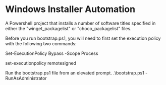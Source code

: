 # Windows Installer Automation
A Powershell project that installs a number of software titles specified in either the "winget_packagelist" or "choco_packagelist" files. 

Before you run bootstrap.ps1, you will need to first set the execution policy with the following two commands:

Set-ExecutionPolicy Bypass -Scope Process

set-executionpolicy remotesigned

Run the bootstrap.ps1 file from an elevated prompt.  .\bootstrap.ps1 -RunAsAdministrator


